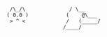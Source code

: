 

       /\_/\              / \__     
      ( 0.0 )            (    @\___               
       > ^ <             /   (_____/       
                        /____/        

